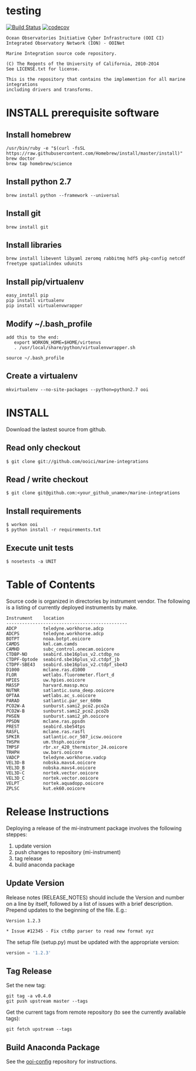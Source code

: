 # testing
[![Build Status](https://travis-ci.org/oceanobservatories/mi-instrument.svg?branch=master)](https://travis-ci.org/oceanobservatories/mi-instrument)
[![codecov](https://codecov.io/gh/oceanobservatories/mi-instrument/branch/master/graph/badge.svg)](https://codecov.io/gh/oceanobservatories/mi-instrument)

```
Ocean Observatories Initiative Cyber Infrastructure (OOI CI)
Integrated Observatory Network (ION) - OOINet

Marine Integration source code repository.

(C) The Regents of the University of California, 2010-2014
See LICENSE.txt for license.

This is the repository that contains the implemention for all marine integrations
including drivers and transforms. 
```

# INSTALL prerequisite software
## Install homebrew

    /usr/bin/ruby -e "$(curl -fsSL https://raw.githubusercontent.com/Homebrew/install/master/install)"
    brew doctor
    brew tap homebrew/science

## Install python 2.7

    brew install python --framework --universal

## Install git

    brew install git

## Install libraries

    brew install libevent libyaml zeromq rabbitmq hdf5 pkg-config netcdf freetype spatialindex udunits

## Install pip/virtualenv

    easy_install pip
    pip install virtualenv
    pip install virtualenvwrapper
    
## Modify ~/.bash_profile

    add this to the end:
       export WORKON_HOME=$HOME/virtenvs
       . /usr/local/share/python/virtualenvwrapper.sh
       
    source ~/.bash_profile
       
## Create a virtualenv

    mkvirtualenv --no-site-packages --python=python2.7 ooi


# INSTALL

Download the lastest source from github.

## Read only checkout
    $ git clone git://github.com/ooici/marine-integrations

## Read / write checkout
    $ git clone git@github.com:<your_github_uname>/marine-integrations

## Install requirements
    $ workon ooi
    $ python install -r requirements.txt
    
## Execute unit tests
    $ nosetests -a UNIT


# Table of Contents

Source code is organized in directories by instrument vendor. The following is
a listing of currently deployed instruments by make.

```
Instrument	  location
----------------------------------------------
ADCP          teledyne.workhorse.adcp
ADCPS         teledyne.workhorse.adcp
BOTPT         noaa.botpt.ooicore
CAMDS         kml.cam.camds
CAMHD         subc_control.onecam.ooicore
CTDBP-NO      seabird.sbe16plus_v2.ctdbp_no
CTDPF-Optode  seabird.sbe16plus_v2.ctdpf_jb
CTDPF-SBE43   seabird.sbe16plus_v2.ctdpf_sbe43
D1000         mclane.ras.d1000
FLOR          wetlabs.fluorometer.flort_d
HPIES         uw.hpies.ooicore
MASSP         harvard.massp.mcu
NUTNR         satlantic.suna_deep.ooicore
OPTAA         wetlabs.ac_s.ooicore
PARAD         satlantic.par_ser_600m
PCO2W-A       sunburst.sami2_pco2.pco2a
PCO2W-B       sunburst.sami2_pco2.pco2b
PHSEN         sunburst.sami2_ph.ooicore
PPSDN         mclane.ras.ppsdn
PREST         seabird.sbe54tps
RASFL         mclane.ras.rasfl
SPKIR         satlantic.ocr_507_icsw.ooicore
THSPH         um.thsph.ooicore
TMPSF         rbr.xr_420_thermistor_24.ooicore
TRHPH         uw.bars.ooicore
VADCP         teledyne.workhorse.vadcp
VEL3D-B       nobska.mavs4.ooicore
VEL3D_B       nobska.mavs4.ooicore
VEL3D-C       nortek.vector.ooicore
VEL3D_C       nortek.vector.ooicore
VELPT         nortek.aquadopp.ooicore
ZPLSC         kut.ek60.ooicore
```


# Release Instructions

Deploying a release of the mi-instrument package involves the following steppes:

1. update version
1. push changes to repository (mi-instrument)
1. tag release
1. build anaconda package

## Update Version

Release notes (RELEASE_NOTES) should include the Version and number on a line by itself, followed by a list of issues 
with a brief description. Prepend updates to the beginning of the file. E.g.:

```
Version 1.2.3

* Issue #12345 - Fix ctdbp parser to read new format xyz
```

The setup file (setup.py) must be updated with the appropriate version:

```python
version = '1.2.3'
```

## Tag Release

Set the new tag:

```
git tag -a v0.4.0
git push upstream master --tags
```

Get the current tags from remote repository (to see the currently available tags):

```
git fetch upstream --tags
```

## Build Anaconda Package

See the [ooi-config](https://github.com/oceanobservatories/ooi-config) repository for instructions. 
